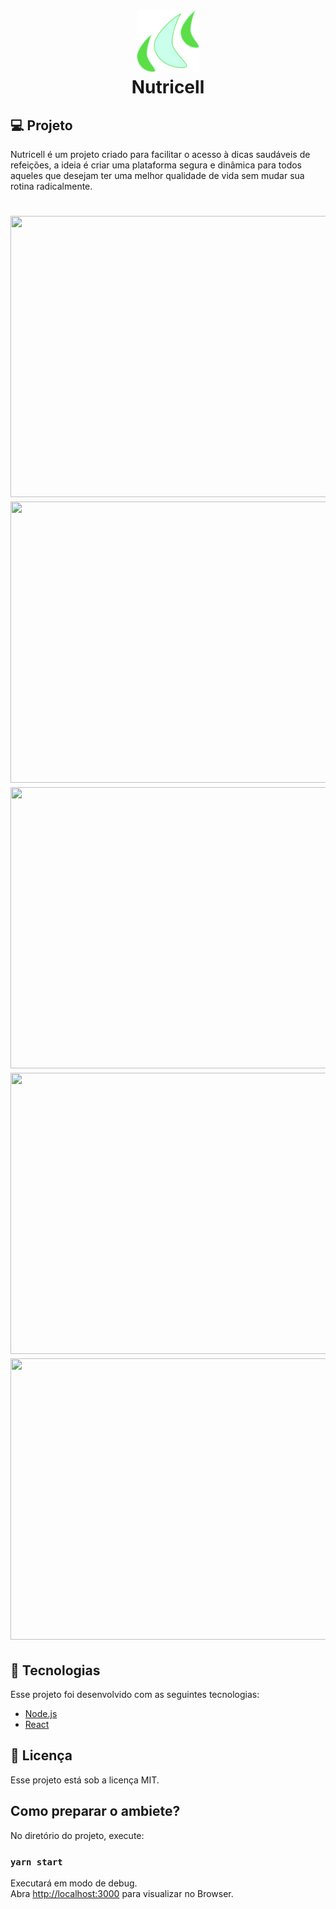 <h1 align="center">
  <img src="https://github.com/joojscript/Nutricell/blob/master/mobile/assets/interface-assets/logo.png?raw=true" width="100" height="100" /> <br />
  Nutricell
</h1>

## 💻 Projeto

Nutricell é um projeto criado para facilitar o acesso à dicas saudáveis de refeições, a ideia é criar uma plataforma segura e dinâmica para todos aqueles que desejam ter uma melhor qualidade de vida sem mudar sua rotina radicalmente.

<h1 align="center">
<img src="https://github.com/Nutricell/frontend/blob/master/git-files/home.png?raw=true" width="600" height="450" />
  <img src="https://github.com/Nutricell/frontend/blob/master/git-files/list.png?raw=true" width="600" height="450" />
  <img src="https://github.com/Nutricell/frontend/blob/master/git-files/login.png?raw=true" width="600" height="450" />
  <img src="https://github.com/Nutricell/frontend/blob/master/git-files/menu.png?raw=true" width="600" height="450" />
  <img src="https://github.com/Nutricell/frontend/blob/master/git-files/register.png?raw=true" width="600" height="450" />
 </h1>

## :rocket: Tecnologias

Esse projeto foi desenvolvido com as seguintes tecnologias:

- [Node.js](https://nodejs.org/en/)
- [React](https://reactjs.org)

## :memo: Licença

Esse projeto está sob a licença MIT.


## Como preparar o ambiete?

No diretório do projeto, execute:

### `yarn start`

Executará em modo de debug.<br />
Abra [http://localhost:3000](http://localhost:3000) para visualizar no Browser.
